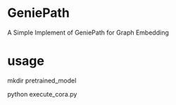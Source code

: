 # GeniePath
A Simple Implement of GeniePath for Graph Embedding
# usage 
mkdir pretrained_model

python execute_cora.py
